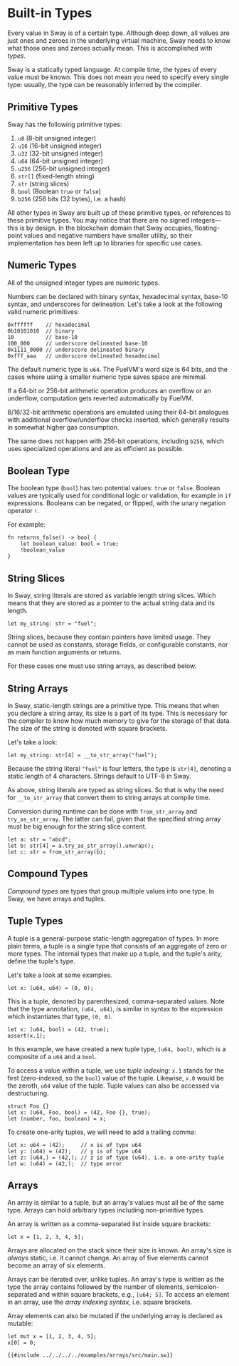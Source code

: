 # Built-in Types

Every value in Sway is of a certain type. Although deep down, all values are just ones and zeroes in the underlying virtual machine, Sway needs to know what those ones and zeroes actually mean. This is accomplished with _types_.

<!-- This section should explain how Sway types are inferred -->
<!-- sway_types:example:start -->
Sway is a statically typed language. At compile time, the types of every value must be known. This does not mean you need to specify every single type: usually, the type can be reasonably inferred by the compiler.
<!-- sway_types:example:end -->

## Primitive Types

<!-- This section should list the primitive types in Sway -->
<!-- prim_types:example:start -->
Sway has the following primitive types:

1. `u8` (8-bit unsigned integer)
1. `u16` (16-bit unsigned integer)
1. `u32` (32-bit unsigned integer)
1. `u64` (64-bit unsigned integer)
1. `u256` (256-bit unsigned integer)
1. `str[]` (fixed-length string)
1. `str` (string slices)
1. `bool` (Boolean `true` or `false`)
1. `b256` (256 bits (32 bytes), i.e. a hash)

All other types in Sway are built up of these primitive types, or references to these primitive types. You may notice that there are no signed integers&mdash;this is by design. In the blockchain domain that Sway occupies, floating-point values and negative numbers have smaller utility, so their implementation has been left up to libraries for specific use cases.
<!-- prim_types:example:end -->

## Numeric Types

All of the unsigned integer types are numeric types.

Numbers can be declared with binary syntax, hexadecimal syntax, base-10 syntax, and underscores for delineation. Let's take a look at the following valid numeric primitives:

```sway
0xffffff    // hexadecimal
0b10101010  // binary
10          // base-10
100_000     // underscore delineated base-10
0x1111_0000 // underscore delineated binary
0xfff_aaa   // underscore delineated hexadecimal
```

<!-- This section should explain the default numeric type in Sway -->
<!-- default_num:example:start -->
The default numeric type is `u64`. The FuelVM's word size is 64 bits, and the cases where using a smaller numeric type saves space are minimal.

If a 64-bit or 256-bit arithmetic operation produces an overflow or an underflow,
computation gets reverted automatically by FuelVM.

8/16/32-bit arithmetic operations are emulated using their 64-bit analogues with
additional overflow/underflow checks inserted, which generally results in
somewhat higher gas consumption.

The same does not happen with 256-bit operations, including `b256`, which uses specialized operations and are as efficient as possible.
<!-- default_num:example:end -->

## Boolean Type

<!-- This section should explain the `bool` type -->
<!-- bool:example:start -->
The boolean type (`bool`) has two potential values: `true` or `false`. Boolean values are typically used for conditional logic or validation, for example in `if` expressions. Booleans can be negated, or flipped, with the unary negation operator `!`.
<!-- bool:example:end -->

For example:

```sway
fn returns_false() -> bool {
    let boolean_value: bool = true;
    !boolean_value
}
```

## String Slices

<!-- This section should explain the string type in Sway -->
<!-- str:example:start -->
In Sway, string literals are stored as variable length string slices. Which means that they are stored as a pointer to the actual string data and its length.
<!-- str:example:end -->

```sway
let my_string: str = "fuel";
```

String slices, because they contain pointers have limited usage. They cannot be used as constants, storage fields, or configurable constants, nor as main function arguments or returns.

For these cases one must use string arrays, as described below.

## String Arrays

<!-- This section should explain the string type in Sway -->
<!-- str:example:start -->
In Sway, static-length strings are a primitive type. This means that when you declare a string array, its size is a part of its type. This is necessary for the compiler to know how much memory to give for the storage of that data. The size of the string is denoted with square brackets.
<!-- str:example:end -->

Let's take a look:

```sway
let my_string: str[4] = __to_str_array("fuel");
```

Because the string literal `"fuel"` is four letters, the type is `str[4]`, denoting a static length of 4 characters. Strings default to UTF-8 in Sway.

As above, string literals are typed as string slices. So that is why the need for `__to_str_array` that convert them to string arrays at compile time.

Conversion during runtime can be done with `from_str_array` and `try_as_str_array`. The latter can fail, given that the specified string array must be big enough for the string slice content.

```sway
let a: str = "abcd";
let b: str[4] = a.try_as_str_array().unwrap();
let c: str = from_str_array(b);
```

## Compound Types

_Compound types_ are types that group multiple values into one type. In Sway, we have arrays and tuples.

## Tuple Types

<!-- This section should explain what a tuple is -->
<!-- tuple:example:start -->
A tuple is a general-purpose static-length aggregation of types. In more plain terms, a tuple is a single type that consists of an aggregate of zero or more types. The internal types that make up a tuple, and the tuple's arity, define the tuple's type.
<!-- tuple:example:end -->

Let's take a look at some examples.

```sway
let x: (u64, u64) = (0, 0);
```

This is a tuple, denoted by parenthesized, comma-separated values. Note that the type annotation, `(u64, u64)`, is similar in syntax to the expression which instantiates that type, `(0, 0)`.

```sway
let x: (u64, bool) = (42, true);
assert(x.1);
```

In this example, we have created a new tuple type, `(u64, bool)`, which is a composite of a `u64` and a `bool`.

<!-- This section should explain how to access a value in a tuple -->
<!-- tuple_val:example:start -->
To access a value within a tuple, we use _tuple indexing_: `x.1` stands for the first (zero-indexed, so the `bool`) value of the tuple. Likewise, `x.0` would be the zeroth, `u64` value of the tuple. Tuple values can also be accessed via destructuring.
<!-- tuple_val:example:end -->

```sway
struct Foo {}
let x: (u64, Foo, bool) = (42, Foo {}, true);
let (number, foo, boolean) = x;
```

To create one-arity tuples, we will need to add a trailing comma:

```sway
let x: u64 = (42);     // x is of type u64
let y: (u64) = (42);   // y is of type u64
let z: (u64,) = (42,); // z is of type (u64), i.e. a one-arity tuple
let w: (u64) = (42,);  // type error
```

## Arrays

<!-- This section should explain what an array is -->
<!-- array:example:start -->
An array is similar to a tuple, but an array's values must all be of the same type. Arrays can hold arbitrary types including non-primitive types.
<!-- array:example:end -->

An array is written as a comma-separated list inside square brackets:

```sway
let x = [1, 2, 3, 4, 5];
```

<!-- This section should explain arrays in depth -->
<!-- array_details:example:start -->
Arrays are allocated on the stack since their size is known. An array's size is _always_ static, i.e. it cannot change. An array of five elements cannot become an array of six elements.

Arrays can be iterated over, unlike tuples. An array's type is written as the type the array contains followed by the number of elements, semicolon-separated and within square brackets, e.g., `[u64; 5]`. To access an element in an array, use the _array indexing syntax_, i.e. square brackets.
<!-- array_details:example:end -->

Array elements can also be mutated if the underlying array is declared as mutable:

```sway
let mut x = [1, 2, 3, 4, 5];
x[0] = 0;
```

```sway
{{#include ../../../../examples/arrays/src/main.sw}}
```
